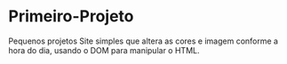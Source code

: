 # Primeiro-Projeto
Pequenos projetos 
Site simples que altera as cores e imagem conforme a hora do dia, usando o DOM para manipular o HTML.
